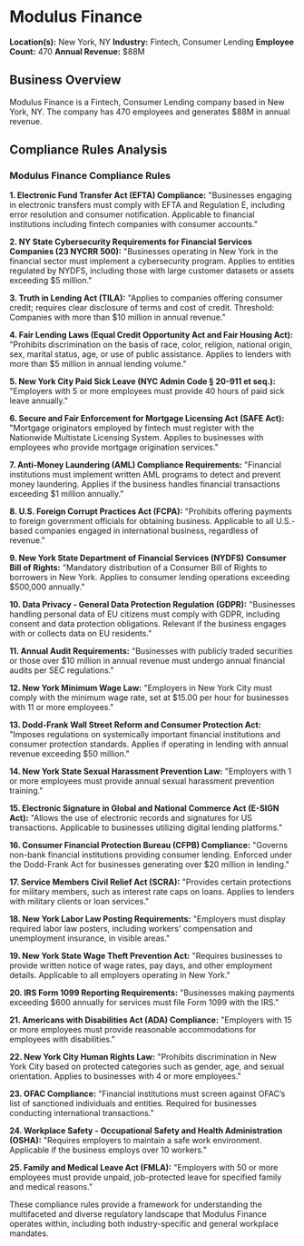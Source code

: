 # Modulus Finance

**Location(s):** New York, NY
**Industry:** Fintech, Consumer Lending
**Employee Count:** 470
**Annual Revenue:** $88M

## Business Overview

Modulus Finance is a Fintech, Consumer Lending company based in New York, NY. The company has 470 employees and generates $88M in annual revenue.



## Compliance Rules Analysis

### Modulus Finance Compliance Rules

**1. Electronic Fund Transfer Act (EFTA) Compliance:**
"Businesses engaging in electronic transfers must comply with EFTA and Regulation E, including error resolution and consumer notification. Applicable to financial institutions including fintech companies with consumer accounts."

**2. NY State Cybersecurity Requirements for Financial Services Companies (23 NYCRR 500):**
"Businesses operating in New York in the financial sector must implement a cybersecurity program. Applies to entities regulated by NYDFS, including those with large customer datasets or assets exceeding $5 million."

**3. Truth in Lending Act (TILA):**
"Applies to companies offering consumer credit; requires clear disclosure of terms and cost of credit. Threshold: Companies with more than $10 million in annual revenue."

**4. Fair Lending Laws (Equal Credit Opportunity Act and Fair Housing Act):**
"Prohibits discrimination on the basis of race, color, religion, national origin, sex, marital status, age, or use of public assistance. Applies to lenders with more than $5 million in annual lending volume."

**5. New York City Paid Sick Leave (NYC Admin Code § 20-911 et seq.):**
"Employers with 5 or more employees must provide 40 hours of paid sick leave annually."

**6. Secure and Fair Enforcement for Mortgage Licensing Act (SAFE Act):**
"Mortgage originators employed by fintech must register with the Nationwide Multistate Licensing System. Applies to businesses with employees who provide mortgage origination services."

**7. Anti-Money Laundering (AML) Compliance Requirements:**
"Financial institutions must implement written AML programs to detect and prevent money laundering. Applies if the business handles financial transactions exceeding $1 million annually."

**8. U.S. Foreign Corrupt Practices Act (FCPA):**
"Prohibits offering payments to foreign government officials for obtaining business. Applicable to all U.S.-based companies engaged in international business, regardless of revenue."

**9. New York State Department of Financial Services (NYDFS) Consumer Bill of Rights:**
"Mandatory distribution of a Consumer Bill of Rights to borrowers in New York. Applies to consumer lending operations exceeding $500,000 annually."

**10. Data Privacy - General Data Protection Regulation (GDPR):**
"Businesses handling personal data of EU citizens must comply with GDPR, including consent and data protection obligations. Relevant if the business engages with or collects data on EU residents."

**11. Annual Audit Requirements:**
"Businesses with publicly traded securities or those over $10 million in annual revenue must undergo annual financial audits per SEC regulations."

**12. New York Minimum Wage Law:**
"Employers in New York City must comply with the minimum wage rate, set at $15.00 per hour for businesses with 11 or more employees."

**13. Dodd-Frank Wall Street Reform and Consumer Protection Act:**
"Imposes regulations on systemically important financial institutions and consumer protection standards. Applies if operating in lending with annual revenue exceeding $50 million."

**14. New York State Sexual Harassment Prevention Law:**
"Employers with 1 or more employees must provide annual sexual harassment prevention training."

**15. Electronic Signature in Global and National Commerce Act (E-SIGN Act):**
"Allows the use of electronic records and signatures for US transactions. Applicable to businesses utilizing digital lending platforms."

**16. Consumer Financial Protection Bureau (CFPB) Compliance:**
"Governs non-bank financial institutions providing consumer lending. Enforced under the Dodd-Frank Act for businesses generating over $20 million in lending."

**17. Service Members Civil Relief Act (SCRA):**
"Provides certain protections for military members, such as interest rate caps on loans. Applies to lenders with military clients or loan services."

**18. New York Labor Law Posting Requirements:**
"Employers must display required labor law posters, including workers' compensation and unemployment insurance, in visible areas."

**19. New York State Wage Theft Prevention Act:**
"Requires businesses to provide written notice of wage rates, pay days, and other employment details. Applicable to all employers operating in New York."

**20. IRS Form 1099 Reporting Requirements:**
"Businesses making payments exceeding $600 annually for services must file Form 1099 with the IRS."

**21. Americans with Disabilities Act (ADA) Compliance:**
"Employers with 15 or more employees must provide reasonable accommodations for employees with disabilities."

**22. New York City Human Rights Law:**
"Prohibits discrimination in New York City based on protected categories such as gender, age, and sexual orientation. Applies to businesses with 4 or more employees."

**23. OFAC Compliance:**
"Financial institutions must screen against OFAC’s list of sanctioned individuals and entities. Required for businesses conducting international transactions."

**24. Workplace Safety - Occupational Safety and Health Administration (OSHA):**
"Requires employers to maintain a safe work environment. Applicable if the business employs over 10 workers."

**25. Family and Medical Leave Act (FMLA):**
"Employers with 50 or more employees must provide unpaid, job-protected leave for specified family and medical reasons."

These compliance rules provide a framework for understanding the multifaceted and diverse regulatory landscape that Modulus Finance operates within, including both industry-specific and general workplace mandates.
